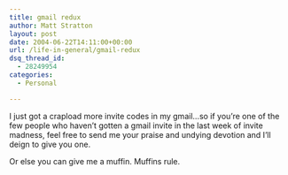 ```yaml
---
title: gmail redux
author: Matt Stratton
layout: post
date: 2004-06-22T14:11:00+00:00
url: /life-in-general/gmail-redux
dsq_thread_id:
  - 28249954
categories:
  - Personal

---
```

I just got a crapload more invite codes in my gmail&#8230;so if you&#8217;re one of the few people who haven&#8217;t gotten a gmail invite in the last week of invite madness, feel free to send me your praise and undying devotion and I&#8217;ll deign to give you one.

Or else you can give me a muffin. Muffins rule.